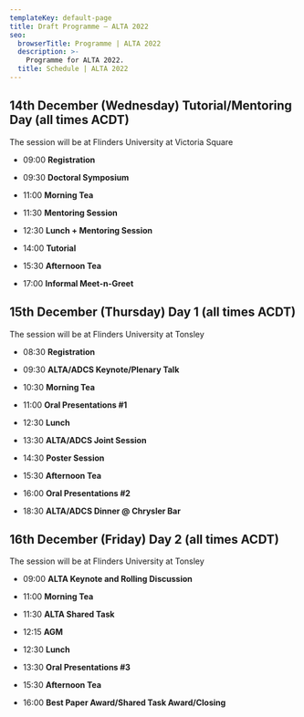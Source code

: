 ```yaml
---
templateKey: default-page
title: Draft Programme – ALTA 2022
seo:
  browserTitle: Programme | ALTA 2022
  description: >-
    Programme for ALTA 2022.
  title: Schedule | ALTA 2022
---
```



## 14th December (Wednesday) Tutorial/Mentoring Day (all times ACDT) 

The session will be at Flinders University at Victoria Square

* 09:00 **Registration** 

* 09:30 **Doctoral Symposium**

* 11:00 **Morning Tea**

* 11:30 **Mentoring Session**

* 12:30 **Lunch + Mentoring Session**

* 14:00 **Tutorial**

* 15:30 **Afternoon Tea**

* 17:00 **Informal Meet-n-Greet**

## 15th December (Thursday) Day 1 (all times ACDT)

The session will be at Flinders University at Tonsley

* 08:30 **Registration** 

* 09:30 **ALTA/ADCS Keynote/Plenary Talk**

* 10:30 **Morning Tea** 

* 11:00 **Oral Presentations #1**

* 12:30 **Lunch**

* 13:30 **ALTA/ADCS Joint Session**

* 14:30 **Poster Session**

* 15:30 **Afternoon Tea**

* 16:00 **Oral Presentations #2**

* 18:30 **ALTA/ADCS Dinner @ Chrysler Bar**


## 16th December (Friday) Day 2 (all times ACDT)

The session will be at Flinders University at Tonsley


* 09:00 **ALTA Keynote and Rolling Discussion**

* 11:00 **Morning Tea**

* 11:30 **ALTA Shared Task**

* 12:15 **AGM**

* 12:30 **Lunch**

* 13:30 **Oral Presentations #3**

* 15:30 **Afternoon Tea**

* 16:00 **Best Paper Award/Shared Task Award/Closing**
